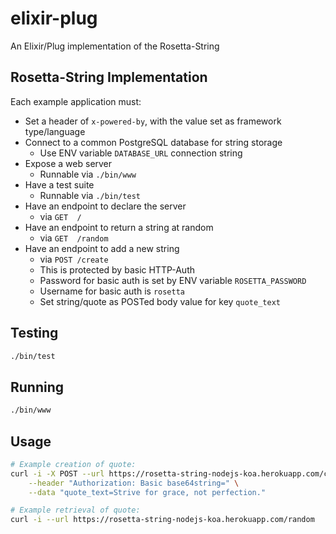 # elixir-plug
An Elixir/Plug implementation of the Rosetta-String

## Rosetta-String Implementation

Each example application must:
- Set a header of `x-powered-by`, with the value set as framework type/language
- Connect to a common PostgreSQL database for string storage
    - Use ENV variable `DATABASE_URL` connection string
- Expose a web server
    - Runnable via `./bin/www`
- Have a test suite
    - Runnable via `./bin/test`
- Have an endpoint to declare the server
    - via `GET  /`
- Have an endpoint to return a string at random
    - via `GET  /random`
- Have an endpoint to add a new string
    - via `POST /create`
    - This is protected by basic HTTP-Auth
    - Password for basic auth is set by ENV variable `ROSETTA_PASSWORD`
    - Username for basic auth is `rosetta`
    - Set string/quote as POSTed body value for key `quote_text`

## Testing

~~~sh
./bin/test
~~~

## Running

~~~sh
./bin/www
~~~

## Usage

~~~sh
# Example creation of quote:
curl -i -X POST --url https://rosetta-string-nodejs-koa.herokuapp.com/create \
    --header "Authorization: Basic base64string=" \
    --data "quote_text=Strive for grace, not perfection."

# Example retrieval of quote:
curl -i --url https://rosetta-string-nodejs-koa.herokuapp.com/random
~~~
